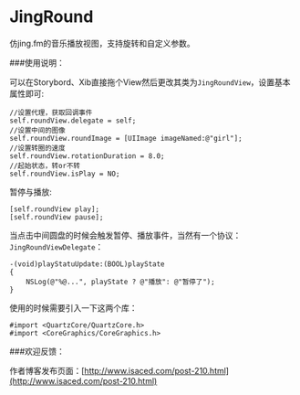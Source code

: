 JingRound
=========

仿jing.fm的音乐播放视图，支持旋转和自定义参数。

###使用说明：

可以在Storybord、Xib直接拖个View然后更改其类为`JingRoundView`，设置基本属性即可:

```
//设置代理，获取回调事件
self.roundView.delegate = self;
//设置中间的图像
self.roundView.roundImage = [UIImage imageNamed:@"girl"]; 
//设置转圈的速度
self.roundView.rotationDuration = 8.0;
//起始状态，转or不转
self.roundView.isPlay = NO;
```

暂停与播放:

```
[self.roundView play];
[self.roundView pause];
```

当点击中间圆盘的时候会触发暂停、播放事件，当然有一个协议：`JingRoundViewDelegate`：

```
-(void)playStatuUpdate:(BOOL)playState
{
    NSLog(@"%@...", playState ? @"播放": @"暂停了");
}
```
使用的时候需要引入一下这两个库：

```
#import <QuartzCore/QuartzCore.h>
#import <CoreGraphics/CoreGraphics.h>
```

###欢迎反馈：

作者博客发布页面：[http://www.isaced.com/post-210.html](http://www.isaced.com/post-210.html) 
